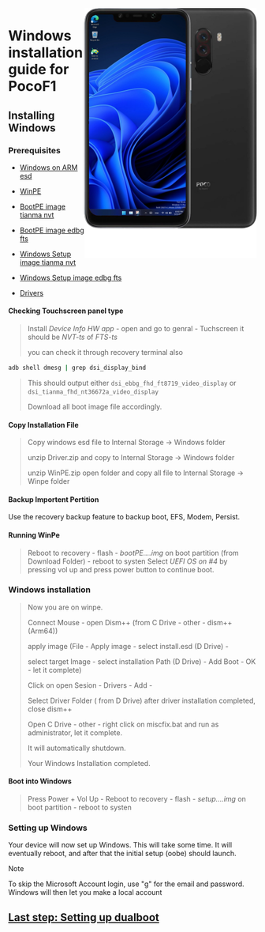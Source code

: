 <img align="right" src="beryllium.png" width="350" alt="Windows installation on beryllium">


# Windows installation guide for PocoF1

## Installing Windows

### Prerequisites

- [Windows on ARM esd](https://worproject.com/esd)

- [WinPE](https://drive.google.com/file/d/1q2jijIKCF7xuFUX0J2SjYfo7nDvRAyOE/view?usp=sharing)
  
- [BootPE image tianma nvt](pe-tianma-nvt.img)

- [BootPE image edbg fts](pe-edbg-fts.img)

- [Windows Setup image tianma nvt](Setup-tianma-nvt.img)

- [Windows Setup image edbg fts](Setup-edbg-fts.img)
  
- [Drivers](https://github.com/n00b69/woaberyllium/releases/tag/Drivers)

  
  
#### Checking Touchscreen panel type
> Install *Device Info HW app* - open and go to genral - Tuchscreen it should be *NVT-ts* of *FTS-ts*
>
>  you can check it through recovery terminal also 
```cmd
adb shell dmesg | grep dsi_display_bind
```
> This should output either `dsi_ebbg_fhd_ft8719_video_display` or `dsi_tianma_fhd_nt36672a_video_display`
>
> Download all boot image file accordingly.
  
  
#### Copy Installation File
> Copy windows esd file to Internal Storage -> Windows folder
> 
> unzip Driver.zip and copy to Internal Storage -> Windows folder
> 
> unzip WinPE.zip open folder and copy all file to Internal Storage -> Winpe folder
 

#### Backup Importent Pertition
Use the recovery backup feature to backup boot, EFS, Modem, Persist.


#### Running WinPe
> Reboot to recovery - flash - *bootPE....img* on boot partition (from Download Folder) - reboot to systen
> Select  *UEFI OS on #4*  by pressing vol up and press power button to continue boot.


### Windows installation
> Now you are on winpe.
> 
> Connect Mouse - open Dism++ (from C Drive - other - dism++(Arm64))
> 
> apply image (File - Apply image - select install.esd (D Drive) -
>
>  select target Image - select installation Path (D Drive) - Add Boot - OK - let it complete)
> 
> Click on open Sesion - Drivers - Add -
>
> Select Driver Folder ( from D Drive) after driver installation completed, close dism++
> 
> Open C Drive - other - right click on miscfix.bat and run as administrator, let it complete.
>
> It will automatically shutdown.
> 
> Your Windows Installation completed.


#### Boot into Windows
> Press Power + Vol Up - Reboot to recovery - flash - *setup....img* on boot partition - reboot to systen


### Setting up Windows
Your device will now set up Windows. This will take some time. It will eventually reboot, and after that the initial setup (oobe) should launch.

> [!Note]
> To skip the Microsoft Account login, use "g" for the email and password. Windows will then let you make a local account

## [Last step: Setting up dualboot](/guide/dualboot.md)
















